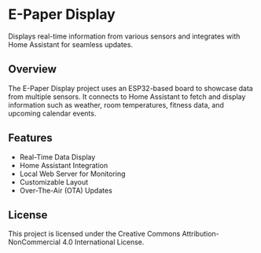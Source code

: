 # E-Paper Display

Displays real-time information from various sensors and integrates with Home Assistant for seamless updates.

## Overview

The E-Paper Display project uses an ESP32-based board to showcase data from multiple sensors. It connects to Home Assistant to fetch and display information such as weather, room temperatures, fitness data, and upcoming calendar events.

## Features

- Real-Time Data Display
- Home Assistant Integration
- Local Web Server for Monitoring
- Customizable Layout
- Over-The-Air (OTA) Updates

## License

This project is licensed under the Creative Commons Attribution-NonCommercial 4.0 International License.

